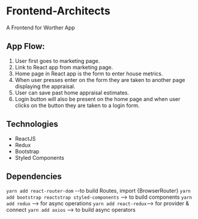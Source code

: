 # Frontend-Architects

A Frontend for Worther App

## App Flow:

1. User first goes to marketing page.
2. Link to React app from marketing page.
3. Home page in React app is the form to enter house metrics.
4. When user presses enter on the form they are taken to another page displaying the appraisal.
5. User can save past home appraisal estimates.
6. Login button will also be present on the home page and when user clicks on the button they are taken to a login form.

## Technologies

- ReactJS
- Redux
- Bootstrap
- Styled Components

## Dependencies

`yarn add react-router-dom` --to build Routes, import {BrowserRouter}
`yarn add bootstrap reactstrap styled-components` --> to build components
`yarn add redux` --> for async operations
`yarn add react-redux`--> for provider & connect
`yarn add axios` --> to build async operators
